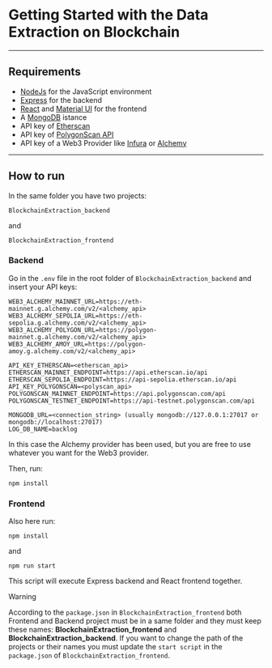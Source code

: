 # Getting Started with the Data Extraction on Blockchain
___ 

## Requirements
- [NodeJs](https://nodejs.org/en) for the JavaScript environment
- [Express](https://expressjs.com/) for the backend
- [React](https://react.dev/) and [Material UI](https://mui.com/material-ui/) for the frontend
- A [MongoDB](https://www.mongodb.com/) istance
- API key of [Etherscan](https://etherscan.io/apis)
- API key of [PolygonScan API](https://polygonscan.com/apis)
- API key of a Web3 Provider like [Infura](https://www.infura.io/) or [Alchemy](https://www.alchemy.com/)

___

## How to run

In the same folder you have two projects:

```
BlockchainExtraction_backend 
```
and
```
BlockchainExtraction_frontend
```


### Backend

Go in the `.env` file in the root folder of `BlockchainExtraction_backend` and insert your API keys:

```
WEB3_ALCHEMY_MAINNET_URL=https://eth-mainnet.g.alchemy.com/v2/<alchemy_api>
WEB3_ALCHEMY_SEPOLIA_URL=https://eth-sepolia.g.alchemy.com/v2/<alchemy_api>
WEB3_ALCHEMY_POLYGON_URL=https://polygon-mainnet.g.alchemy.com/v2/<alchemy_api>
WEB3_ALCHEMY_AMOY_URL=https://polygon-amoy.g.alchemy.com/v2/<alchemy_api>

API_KEY_ETHERSCAN=<etherscan_api>
ETHERSCAN_MAINNET_ENDPOINT=https://api.etherscan.io/api
ETHERSCAN_SEPOLIA_ENDPOINT=https://api-sepolia.etherscan.io/api
API_KEY_POLYGONSCAN=<polyscan_api>
POLYGONSCAN_MAINNET_ENDPOINT=https://api.polygonscan.com/api
POLYGONSCAN_TESTNET_ENDPOINT=https://api-testnet.polygonscan.com/api

MONGODB_URL=<connection_string> (usually mongodb://127.0.0.1:27017 or mongodb://localhost:27017)
LOG_DB_NAME=backlog

```
In this case the Alchemy provider has been used, but you are free to use whatever you want for the Web3 provider.

Then, run:
```
npm install
```

### Frontend
Also here run:
```
npm install
```

and
```
npm run start
```

This script will execute Express backend and React frontend together.

> [!WARNING]
> According to the `package.json` in `BlockchainExtraction_frontend` both Frontend and Backend project must be in a same folder and they must keep these names: **BlockchainExtraction_frontend** and **BlockchainExtraction_backend**. If you want to change the path of the projects or their names you must update the `start script` in the `package.json` of `BlockchainExtraction_frontend`.
